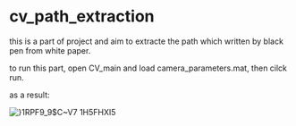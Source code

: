# cv_path_extraction
 
this is a part of project and aim to extracte the path which written by black pen from white paper.

to run this part, open CV_main and load camera_parameters.mat, then cilck run.

as a result: 

![}1RPF9_9$C~V7 1H5FHXI5](https://user-images.githubusercontent.com/49724467/128739487-b078865b-a4e7-425f-b656-033e6aa249d5.png)
